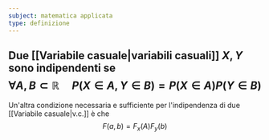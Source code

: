 ```yaml
---
subject: matematica applicata
type: definizione
---
```

Due [[Variabile casuale|variabili casuali]] $X,Y$ sono indipendenti se
$$
\forall A,B\subset\mathbb{R}\quad P(X\in A,Y\in B)=P(X\in A)P(Y\in B)
$$
---
Un'altra condizione necessaria e sufficiente per l'indipendenza di due [[Variabile casuale|v.c.]] è che
$$
F(a,b)=F_x(A)F_y(b)
$$